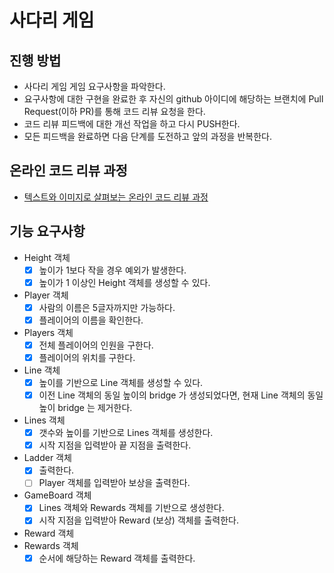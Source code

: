 # 사다리 게임
## 진행 방법
* 사다리 게임 게임 요구사항을 파악한다.
* 요구사항에 대한 구현을 완료한 후 자신의 github 아이디에 해당하는 브랜치에 Pull Request(이하 PR)를 통해 코드 리뷰 요청을 한다.
* 코드 리뷰 피드백에 대한 개선 작업을 하고 다시 PUSH한다.
* 모든 피드백을 완료하면 다음 단계를 도전하고 앞의 과정을 반복한다.

## 온라인 코드 리뷰 과정
* [텍스트와 이미지로 살펴보는 온라인 코드 리뷰 과정](https://github.com/nextstep-step/nextstep-docs/tree/master/codereview)

## 기능 요구사항 
- Height 객체 
  - [x] 높이가 1보다 작을 경우 예외가 발생한다.
  - [x] 높이가 1 이상인 Height 객체를 생성할 수 있다.
- Player 객체 
  - [x] 사람의 이름은 5글자까지만 가능하다.
  - [x] 플레이어의 이름을 확인한다.
- Players 객체 
  - [x] 전체 플레이어의 인원을 구한다.
  - [x] 플레이어의 위치를 구한다. 
- Line 객체 
  - [x] 높이를 기반으로 Line 객체를 생성할 수 있다.
  - [x] 이전 Line 객체의 동일 높이의 bridge 가 생성되었다면, 현재 Line 객체의 동일 높이 bridge 는 제거한다.
- Lines 객체 
  - [x] 갯수와 높이를 기반으로 Lines 객체를 생성한다.
  - [x] 시작 지점을 입력받아 끝 지점을 출력한다. 
- Ladder 객체 
  - [x] 출력한다. 
  - [ ] Player 객체를 입력받아 보상을 출력한다.
- GameBoard 객체 
  - [x] Lines 객체와 Rewards 객체를 기반으로 생성한다.
  - [x] 시작 지점을 입력받아 Reward (보상) 객체를 출력한다.
- Reward 객체 
- Rewards 객체 
  - [x] 순서에 해당하는 Reward 객체를 출력한다. 